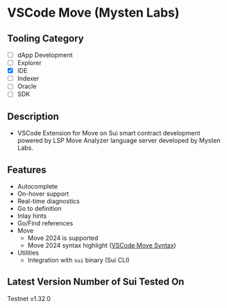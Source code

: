 # VSCode Move (Mysten Labs)

## Tooling Category

- [ ] dApp Development
- [ ] Explorer
- [x] IDE
- [ ] Indexer
- [ ] Oracle
- [ ] SDK

## Description

- VSCode Extension for Move on Sui smart contract development powered by LSP Move Analyzer language server developed by Mysten Labs.

## Features

- Autocomplete
- On-hover support
- Real-time diagnostics
- Go to definition
- Inlay hints
- Go/Find references
- Move
    - Move 2024 is supported
    - Move 2024 syntax highlight ([VSCode Move Syntax](https://marketplace.visualstudio.com/items?itemName=damirka.move-syntax))
- Utilities
    - Integration with `sui` binary (Sui CLI)

## Latest Version Number of Sui Tested On

Testnet v1.32.0